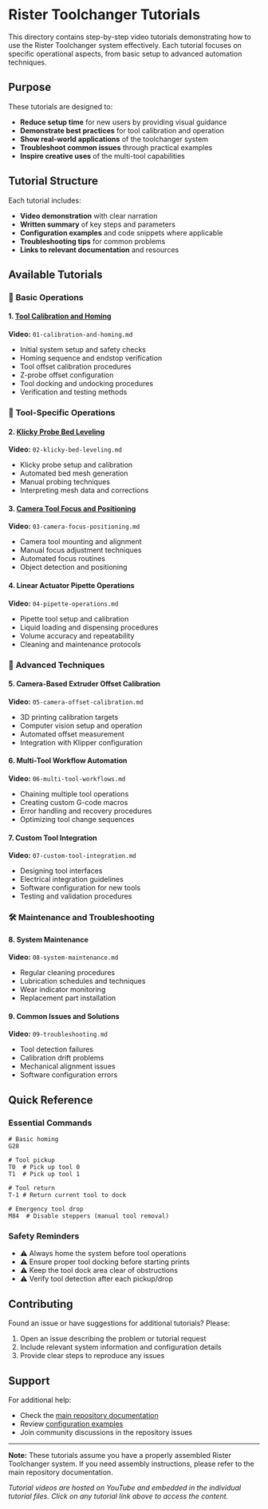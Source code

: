 # Rister Toolchanger Tutorials

This directory contains step-by-step video tutorials demonstrating how to use the Rister Toolchanger system effectively. Each tutorial focuses on specific operational aspects, from basic setup to advanced automation techniques.

## Purpose

These tutorials are designed to:
- **Reduce setup time** for new users by providing visual guidance
- **Demonstrate best practices** for tool calibration and operation
- **Show real-world applications** of the toolchanger system
- **Troubleshoot common issues** through practical examples
- **Inspire creative uses** of the multi-tool capabilities

## Tutorial Structure

Each tutorial includes:
- **Video demonstration** with clear narration
- **Written summary** of key steps and parameters
- **Configuration examples** and code snippets where applicable
- **Troubleshooting tips** for common problems
- **Links to relevant documentation** and resources

## Available Tutorials

### 🎯 **Basic Operations**

#### 1. [Tool Calibration and Homing](01-calibration-and-homing.md)
**Video:** `01-calibration-and-homing.md`
- Initial system setup and safety checks
- Homing sequence and endstop verification
- Tool offset calibration procedures
- Z-probe offset configuration
- Tool docking and undocking procedures  
- Verification and testing methods

### 🔧 **Tool-Specific Operations**

#### 2. [Klicky Probe Bed Leveling](02-klicky-bed-leveling.md)
**Video:** `02-klicky-bed-leveling.md`
- Klicky probe setup and calibration
- Automated bed mesh generation
- Manual probing techniques
- Interpreting mesh data and corrections

#### 3. [Camera Tool Focus and Positioning](03-camera-focus-positioning.md)
**Video:** `03-camera-focus-positioning.md`
- Camera tool mounting and alignment
- Manual focus adjustment techniques
- Automated focus routines
- Object detection and positioning

#### 4. Linear Actuator Pipette Operations
**Video:** `04-pipette-operations.md`
- Pipette tool setup and calibration
- Liquid loading and dispensing procedures
- Volume accuracy and repeatability
- Cleaning and maintenance protocols

### 🚀 **Advanced Techniques**

#### 5. Camera-Based Extruder Offset Calibration
**Video:** `05-camera-offset-calibration.md`
- 3D printing calibration targets
- Computer vision setup and operation
- Automated offset measurement
- Integration with Klipper configuration

#### 6. Multi-Tool Workflow Automation
**Video:** `06-multi-tool-workflows.md`
- Chaining multiple tool operations
- Creating custom G-code macros
- Error handling and recovery procedures
- Optimizing tool change sequences

#### 7. Custom Tool Integration
**Video:** `07-custom-tool-integration.md`
- Designing tool interfaces
- Electrical integration guidelines
- Software configuration for new tools
- Testing and validation procedures

### 🛠️ **Maintenance and Troubleshooting**

#### 8. System Maintenance
**Video:** `08-system-maintenance.md`
- Regular cleaning procedures
- Lubrication schedules and techniques
- Wear indicator monitoring
- Replacement part installation

#### 9. Common Issues and Solutions
**Video:** `09-troubleshooting.md`
- Tool detection failures
- Calibration drift problems
- Mechanical alignment issues
- Software configuration errors

## Quick Reference

### Essential Commands
```gcode
# Basic homing
G28

# Tool pickup
T0  # Pick up tool 0
T1  # Pick up tool 1

# Tool return
T-1 # Return current tool to dock

# Emergency tool drop
M84  # Disable steppers (manual tool removal)
```

### Safety Reminders
- ⚠️ Always home the system before tool operations
- ⚠️ Ensure proper tool docking before starting prints
- ⚠️ Keep the tool dock area clear of obstructions
- ⚠️ Verify tool detection after each pickup/drop

## Contributing

Found an issue or have suggestions for additional tutorials? Please:
1. Open an issue describing the problem or tutorial request
2. Include relevant system information and configuration details
3. Provide clear steps to reproduce any issues

## Support

For additional help:
- Check the [main repository documentation](../README.md)
- Review [configuration examples](../config/)
- Join community discussions in the repository issues

---

**Note:** These tutorials assume you have a properly assembled Rister Toolchanger system. If you need assembly instructions, please refer to the main repository documentation.

*Tutorial videos are hosted on YouTube and embedded in the individual tutorial files. Click on any tutorial link above to access the content.*
